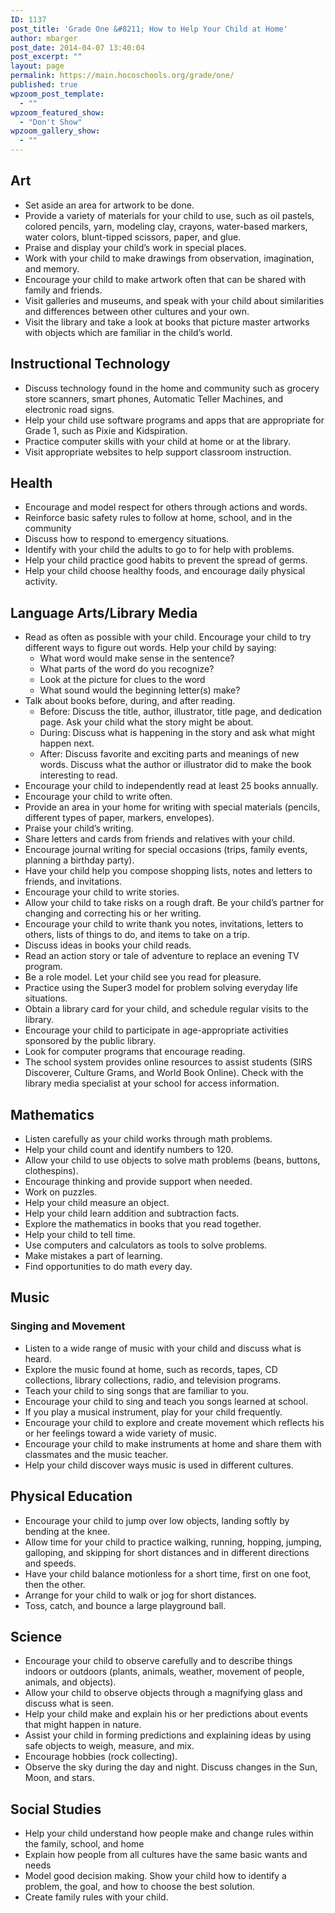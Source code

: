 ```yaml
---
ID: 1137
post_title: 'Grade One &#8211; How to Help Your Child at Home'
author: mbarger
post_date: 2014-04-07 13:40:04
post_excerpt: ""
layout: page
permalink: https://main.hocoschools.org/grade/one/
published: true
wpzoom_post_template:
  - ""
wpzoom_featured_show:
  - "Don't Show"
wpzoom_gallery_show:
  - ""
---
```

<h2>Art</h2>
<ul>
  <li>Set aside an area for artwork to be done.</li>
  <li>Provide a variety of materials for your child to use, such as oil  pastels, colored pencils, yarn, modeling clay, crayons, water-based  markers, water colors, blunt-tipped scissors, paper, and glue.</li>
  <li>Praise and display your child’s work in special places.</li>
  <li>Work with your child to make drawings from observation, imagination, and memory.</li>
  <li>Encourage your child to make artwork often that can be shared with family and friends.</li>
  <li>Visit galleries and museums, and speak with your child about similarities and differences between other cultures and your own.</li>
  <li>Visit the library and take a look at books that picture master artworks with objects which are familiar in the child’s world.</li>
</ul>

<h2>Instructional Technology</h2>
<ul>
  <li>Discuss technology found in the home and community such as grocery store scanners, smart phones, Automatic Teller Machines, and electronic road signs.</li>
  <li>Help your child use software programs and apps that are appropriate for Grade 1, such as Pixie and Kidspiration.</li>
  <li>Practice computer skills with your child at home or at the library.</li>
  <li>Visit appropriate websites to help support classroom instruction.</li>
</ul>

<h2>Health</h2>
<ul>
  <li>Encourage and model respect for others through actions and words.</li>
  <li>Reinforce basic safety rules to follow at home, school, and in the community</li>
  <li>Discuss how to respond to emergency situations.</li>
  <li>Identify with your child the adults to go to for help with problems.</li>
  <li>Help your child practice good habits to prevent the spread of germs.</li>
  <li>Help your child choose healthy foods, and encourage daily physical activity.</li>
</ul>

<h2>Language Arts/Library Media</h2>
<ul>
  <li>Read as often as possible with your child. Encourage your child to try different ways to figure out words. Help your child by saying:
  	<ul>
  		<li>What word would make sense in the sentence?</li>
  		<li>What parts of the word do you recognize?</li>
  		<li>Look at the picture for clues to the word</li>
  		<li>What sound would the beginning letter(s) make?</li>
  	</ul>
  </li>
  <li>Talk about books before, during, and after reading.
  	<ul>
  		<li>Before: Discuss the title, author, illustrator, title page, and dedication page. Ask your child what the story might be about.</li>
  		<li>During: Discuss what is happening in the story and ask what might happen next.</li>
  		<li>After: Discuss favorite and exciting parts and meanings of new words. Discuss what the author or illustrator did to make the book interesting to read.</li>
  	</ul>
  </li>
  <li>Encourage your child to independently read at least 25 books annually.</li>
  <li>Encourage your child to write often.</li>
  <li>Provide an area in your home for writing with special materials (pencils, different types of paper, markers, envelopes).</li>
  <li>Praise your child’s writing.</li>
  <li>Share letters and cards from friends and relatives with your child.</li>
  <li>Encourage journal writing for special occasions (trips, family events, planning a birthday party).</li>
  <li>Have your child help you compose shopping lists, notes and letters to friends, and invitations.</li>
  <li>Encourage your child to write stories.</li>
  <li>Allow your child to take risks on a rough draft. Be your child’s partner for changing and correcting his or her writing.</li>
  <li>Encourage your child to write thank you notes, invitations, letters to others, lists of things to do, and items to take on a trip.</li>
  <li>Discuss ideas in books your child reads.</li>
  <li>Read an action story or tale of adventure to replace an evening TV program.</li>
  <li>Be a role model. Let your child see you read for pleasure.</li>
  <li>Practice using the Super3 model for problem solving everyday life situations.</li>
  <li>Obtain a library card for your child, and schedule regular visits to the library.</li>
  <li>Encourage your child to participate in age-appropriate activities sponsored by the public library.</li>
  <li>Look for computer programs that encourage reading.</li>
  <li>The school system provides online resources to assist students (SIRS Discoverer, Culture Grams, and World Book Online). Check with the library media specialist at your school for access information.</li>
</ul>

<h2>Mathematics</h2>

<ul>
  <li>Listen carefully as your child works through math problems.</li>
  <li>Help your child count and identify numbers to 120.</li>
  <li>Allow your child to use objects to solve math problems (beans, buttons, clothespins).</li>
  <li>Encourage thinking and provide support when needed.</li>
  <li>Work on puzzles.</li>
  <li>Help your child measure an object.</li>
  <li>Help your child learn addition and subtraction facts.</li>
  <li>Explore the mathematics in books that you read together.</li>
  <li>Help your child to tell time.</li>
  <li>Use computers and calculators as tools to solve problems.</li>
  <li>Make mistakes a part of learning.</li>
  <li>Find opportunities to do math every day.</li>
</ul>

<h2>Music</h2>
<h3>Singing and Movement</h3>

<ul>
  <li>Listen to a wide range of music with your child and discuss what is heard.</li>
  <li>Explore the music found at home, such as records, tapes, CD collections, library collections, radio, and television programs.</li>
  <li>Teach your child to sing songs that are familiar to you.</li> 
  <li>Encourage your child to sing and teach you songs learned at school.</li>
  <li>If you play a musical instrument, play for your child frequently.</li>
  <li>Encourage your child to explore and create movement which reflects his or her feelings toward a wide variety of music.</li>
  <li>Encourage your child to make instruments at home and share them with classmates and the music teacher.</li>
  <li>Help your child discover ways music is used in different cultures.</li>
</ul>

<h2>Physical Education</h2>
<ul>
  <li>Encourage your child to jump over low objects, landing softly by bending at the knee.</li>
  <li>Allow time for your child to practice walking, running, hopping, jumping, galloping, and skipping for short distances and in different directions and speeds.</li>
  <li>Have your child balance motionless for a short time, first on one foot, then the other.</li>
  <li>Arrange for your child to walk or jog for short distances.</li>
  <li>Toss, catch, and bounce a large playground ball.</li>
</ul>

<h2>Science</h2>
<ul>
  <li>Encourage your child to observe carefully and to describe things indoors or outdoors (plants, animals, weather, movement of people, animals, and objects).</li>
  <li>Allow your child to observe objects through a magnifying glass and discuss what is seen.</li>
  <li>Help your child make and explain his or her predictions about events that might happen in nature.</li>
  <li>Assist your child in forming predictions and explaining ideas by using safe objects to weigh, measure, and mix.</li>
  <li>Encourage hobbies (rock collecting).</li>
  <li>Observe the sky during the day and night. Discuss changes in the Sun, Moon, and stars.</li>
</ul>

<h2>Social Studies</h2>
<ul>
  <li>Help your child understand how people make and change rules within the family, school, and home</li>
  <li>Explain how people from all cultures have the same basic wants and needs</li>
  <li>Model good decision making. Show your child how to identify a problem, the goal, and how to choose the best solution.</li>
  <li>Create family rules with your child.</li>
</ul>
